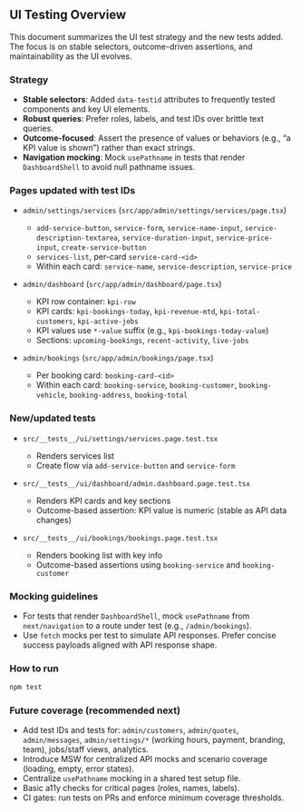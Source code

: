## UI Testing Overview

This document summarizes the UI test strategy and the new tests added. The focus is on stable selectors, outcome-driven assertions, and maintainability as the UI evolves.

### Strategy

- **Stable selectors**: Added `data-testid` attributes to frequently tested components and key UI elements.
- **Robust queries**: Prefer roles, labels, and test IDs over brittle text queries.
- **Outcome-focused**: Assert the presence of values or behaviors (e.g., “a KPI value is shown”) rather than exact strings.
- **Navigation mocking**: Mock `usePathname` in tests that render `DashboardShell` to avoid null pathname issues.

### Pages updated with test IDs

- `admin/settings/services` (`src/app/admin/settings/services/page.tsx`)
  - `add-service-button`, `service-form`, `service-name-input`, `service-description-textarea`, `service-duration-input`, `service-price-input`, `create-service-button`
  - `services-list`, per-card `service-card-<id>`
  - Within each card: `service-name`, `service-description`, `service-price`

- `admin/dashboard` (`src/app/admin/dashboard/page.tsx`)
  - KPI row container: `kpi-row`
  - KPI cards: `kpi-bookings-today`, `kpi-revenue-mtd`, `kpi-total-customers`, `kpi-active-jobs`
  - KPI values use `*-value` suffix (e.g., `kpi-bookings-today-value`)
  - Sections: `upcoming-bookings`, `recent-activity`, `live-jobs`

- `admin/bookings` (`src/app/admin/bookings/page.tsx`)
  - Per booking card: `booking-card-<id>`
  - Within each card: `booking-service`, `booking-customer`, `booking-vehicle`, `booking-address`, `booking-total`

### New/updated tests

- `src/__tests__/ui/settings/services.page.test.tsx`
  - Renders services list
  - Create flow via `add-service-button` and `service-form`

- `src/__tests__/ui/dashboard/admin.dashboard.page.test.tsx`
  - Renders KPI cards and key sections
  - Outcome-based assertion: KPI value is numeric (stable as API data changes)

- `src/__tests__/ui/bookings/bookings.page.test.tsx`
  - Renders booking list with key info
  - Outcome-based assertions using `booking-service` and `booking-customer`

### Mocking guidelines

- For tests that render `DashboardShell`, mock `usePathname` from `next/navigation` to a route under test (e.g., `/admin/bookings`).
- Use `fetch` mocks per test to simulate API responses. Prefer concise success payloads aligned with API response shape.

### How to run

```bash
npm test
```

### Future coverage (recommended next)

- Add test IDs and tests for: `admin/customers`, `admin/quotes`, `admin/messages`, `admin/settings/*` (working hours, payment, branding, team), jobs/staff views, analytics.
- Introduce MSW for centralized API mocks and scenario coverage (loading, empty, error states).
- Centralize `usePathname` mocking in a shared test setup file.
- Basic a11y checks for critical pages (roles, names, labels).
- CI gates: run tests on PRs and enforce minimum coverage thresholds.


